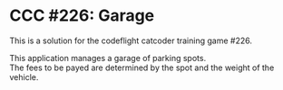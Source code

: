 # CCC #226: Garage
This is a solution for the codeflight catcoder training game #226.

This application manages a garage of parking spots.   
The fees to be payed are determined by the spot and the weight of the vehicle.

